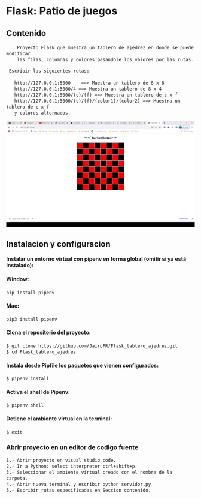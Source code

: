 #   Flask: Patio de juegos

## Contenido
~~~
    Proyecto Flask que muestra un tablero de ajedrez en donde se puede modificar
    las filas, columnas y colores pasandole los valores por las rutas. 
~~~

     Escribir las siguientes rutas: 

    -  http://127.0.0.1:5000    ==> Muestra un tablero de 8 x 8
    -  http://127.0.0.1:5000/4 ==> Muestra un tablero de 8 x 4
    -  http://127.0.0.1:5000/(c)/(f) ==> Muestra un tablero de c x f
    -  http://127.0.0.1:5000/(c)/(f)/(color1)/(color2) ==> Muestra un tablero de c x f 
       y colores alternados.
    
![Demostracion](image.gif)  


## **Instalacion y configuracion**

#### Instalar un entorno virtual con  pipenv en forma global (omitir si ya está instalado):      
#### Window:
    pip install pipenv

#### Mac:
    pip3 install pipenv



#### Clona el repositorio del proyecto: 


    $ git clone https://github.com/JairoFR/Flask_tablero_ajedrez.git
    $ cd Flask_tablero_ajedrez

####  Instala desde Pipfile los paquetes que vienen configurados: 
    $ pipenv install

####  Activa el shell de Pipenv:
    $ pipenv shell

####  Detiene  el ambiente virtual en la terminal:
    $ exit


### Abrir proyecto en un editor de codigo fuente

    1.- Abrir proyecto en visual studio code.
    2.- Ir a Python: select interpreter ctrl+shift+p.
    3.- Seleccionar el ambiente virtual creado con el nombre de la carpeta.
    4.- Abrir nueva terminal y escribir python servidor.py
    5.- Escribir rutas especificadas en Seccion contenido.
